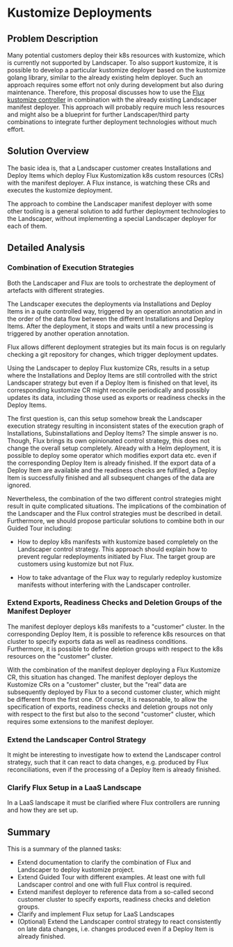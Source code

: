 # Kustomize Deployments 

## Problem Description

Many potential customers deploy their k8s resources with kustomize, which is currently not supported by Landscaper.
To also support kustomize, it is possible to develop a particular kustomize deployer based on the kustomize
golang library, similar to the already existing helm deployer. Such an approach requires some effort not 
only during development but also during maintenance. Therefore, this proposal discusses how to use the 
[Flux kustomize controller](https://fluxcd.io/flux/components/kustomize/) in combination with the already existing
Landscaper manifest deployer. This approach will probably require much less resources and might also be a blueprint 
for further Landscaper/third party combinations to integrate further deployment technologies without much effort. 

## Solution Overview

The basic idea is, that a Landscaper customer creates Installations and Deploy Items which deploy Flux Kustomization
k8s custom resources (CRs) with the manifest deployer. A Flux instance, is watching these CRs and executes the 
kustomize deployment.

The approach to combine the Landscaper manifest deployer with some other tooling is a general solution to add further 
deployment technologies to the Landscaper, without implementing a special Landscaper deployer for each of them. 

## Detailed Analysis

### Combination of Execution Strategies

Both the Landscaper and Flux are tools to orchestrate the deployment of artefacts with different strategies.

The Landscaper executes the deployments via Installations and Deploy Items in a quite controlled way, triggered by
an operation annotation and in the order of the data flow between the different Installations and Deploy Items. 
After the deployment, it stops and waits until a new processing is triggered by another operation annotation.

Flux allows different deployment strategies but its main focus is on regularly checking a git repository for changes, 
which trigger deployment updates. 

Using the Landscaper to deploy Flux kustomize CRs, results in a setup where the Installations and Deploy Items are
still controlled with the strict Landscaper strategy but even if a Deploy Item is finished on that level, its 
corresponding kustomize CR might reconcile periodically and possibly updates its data, including those used as exports
or readiness checks in the Deploy Items. 

The first question is, can this setup somehow break the Landscaper execution strategy resulting
in inconsistent states of the execution graph of Installations, Subinstallations and Deploy Items? The simple answer is
no. Though, Flux brings its own opinionated control strategy, this does not change the overall setup completely.
Already with a Helm deployment, it is possible to deploy some operator which modifies export data etc. even if
the corresponding Deploy Item is already finished. If the export data of a Deploy Item are available and the readiness 
checks are fulfilled, a Deploy Item is successfully finished and all subsequent changes of the data are ignored.

Nevertheless, the combination of the two different control strategies might result in quite complicated 
situations. The implications of the combination of the Landscaper and the Flux control strategies must be described
in detail. Furthermore, we should propose particular solutions to combine both in our Guided Tour including:

- How to deploy k8s manifests with kustomize based completely on the Landscaper control strategy. This approach should 
  explain how to prevent regular redeployments initiated by Flux. The target group are customers using kustomize but not 
  Flux. 

- How to take advantage of the Flux way to regularly redeploy kustomize manifests without interfering with the 
  Landscaper controller. 

### Extend Exports, Readiness Checks and Deletion Groups of the Manifest Deployer

The manifest deployer deploys k8s manifests to a "customer" cluster. In the corresponding Deploy Item, it is possible
to reference k8s resources on that cluster to specify exports data as well as readiness conditions. Furthermore,
it is possible to define deletion groups with respect to the k8s resources on the "customer" cluster.

With the combination of the manifest deployer deploying a Flux Kustomize CR, this situation has changed.
The manifest deployer deploys the Kustomize CRs on a "customer" cluster, but the "real" data are subsequently deployed
by Flux to a second customer cluster, which might be different from the first one. Of course, it is reasonable,
to allow the specification of exports, readiness checks and deletion groups not only with respect to the first but
also to the second "customer" cluster, which requires some extensions to the manifest deployer.

### Extend the Landscaper Control Strategy

It might be interesting to investigate how to extend the Landscaper control strategy, such that it can react to 
data changes, e.g. produced by Flux reconciliations, even if the processing of a Deploy Item is already finished.

### Clarify Flux Setup in a LaaS Landscape

In a LaaS landscape it must be clarified where Flux controllers are running and how they are set up.   

## Summary

This is a summary of the planned tasks:

- Extend documentation to clarify the combination of Flux and Landscaper to deploy kustomize project.
- Extend Guided Tour with different examples. At least one with full Landscaper control and one with full Flux control
  is required.
- Extend manifest deployer to reference data from a so-called second customer cluster to specify exports, readiness checks
  and deletion groups.
- Clarify and implement Flux setup for LaaS Landscapes
- (Optional) Extend the Landscaper control strategy to react consistently on late data changes, i.e. changes 
  produced even if a Deploy Item is already finished.









